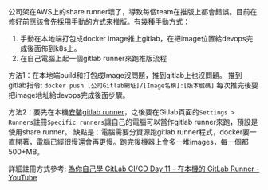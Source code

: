 公司架在AWS上的share runner壞了，導致每個team在推版上都會錯誤。目前在修好前應該會先採用手動的方式來推版。有幾種手動方式：
1. 手動在本地端打包成docker image推上gitlab，在把image位置給devops完成後面佈到k8s上。
2. 在自己電腦上起一個gitlab runner來跑推版流程

方法1：在本地端build和打包成Image沒問題，推到gitlab上也沒問題。
推到gitlab指令: `docker push [公司Gitlab網址]/[Image名稱]:[版本號碼]`
每次推完後要把image地址給devops完成後面步驟。

方法2：要先在本機[安裝gitlab runner](https://docs.gitlab.com/runner/install/osx.html)，之後要在Gitlab頁面的`Settings > Runners`註冊`Specific runners`讓自己的電腦可以當作gitlab runner來跑，預設是使用share runner。
缺點是：電腦需要分資源跑gitlab runner程式，docker要一直開著，電腦已經很慢還會再更慢。跑完後機器上會多一堆images，每一個都500+MB。

詳細註冊方式參考: [為你自己學 GitLab CI/CD Day 11 - 在本機的 GitLab Runner - YouTube](https://www.youtube.com/watch?v=wRXBztn6OkE&list=PLBd8JGCAcUAEwyH2kT1wW2BUmcSPQzGcu&index=11)
